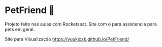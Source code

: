 # PetFriend 🐾

Projeto feito nas aulas com Rocketseat.
Site com o para assistencia para pets em geral. 

Site para Visualização https://yuukiozk.github.io/PetFriend/
